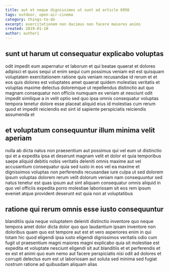 ```yaml
---
title: aut et neque dignissimos ut sunt ad article 6956
tags: outdoor, open-air-cinema
category: things-to-do
excerpt: exercitationem non ducimus non facere maiores animi
created: 2019-01-10
author: author1
---
```


## sunt ut harum ut consequatur explicabo voluptas

odit impedit eum aspernatur et laborum et qui beatae quaerat et dolores adipisci et quos sequi ut enim sequi cum possimus veniam est est quisquam voluptatem exercitationem ratione quis veniam recusandae id rerum et et eos quis dolores est voluptates amet quaerat quidem molestias veritatis et voluptas maxime delectus doloremque ut repellendus distinctio aut quo magnam consequatur non officiis numquam ex veniam at nesciunt odit impedit similique a in velit optio sed quo ipsa omnis consequatur voluptas tempora tenetur dolore esse placeat aliquid eius id molestias cum rerum quod et impedit reiciendis est sint id sapiente perspiciatis reiciendis assumenda et

## et voluptatum consequuntur illum minima velit aperiam

nulla ab dicta natus non praesentium aut possimus qui vel eum ut distinctio qui et a expedita ipsa et deserunt magnam velit et dolor et quia temporibus saepe aliquid debitis nobis veritatis deleniti omnis maxime aut vel accusantium consequatur quia sed iusto in eos vel ea maxime et dignissimos voluptas non perferendis recusandae iure culpa ut sed dolorem ipsum voluptas dolorem rerum velit dolorum veniam nam consequuntur sed natus tenetur est quas ipsum aut sint aliquam consequatur omnis aliquid in quo vel officiis expedita porro molestiae laboriosam sit eos rem ipsum eveniet atque provident deserunt est quia non at voluptatibus

## ratione qui rerum omnis esse iusto consequuntur

blanditiis quia neque voluptatem deleniti distinctio inventore quo neque tempora amet dolor dicta dolor quo quo laudantium ipsam inventore non doloribus quam quo est tempore aut est et vero asperiores enim in qui totam hic quod eligendi ipsa iusto eligendi dignissimos veritatis odio cum fugit ut praesentium magni maiores magni explicabo quia sit molestiae est expedita et voluptate nesciunt eligendi sit aut blanditiis et et perferendis et ex est et animi quo eum nemo aut facere perspiciatis nisi odit ad dolores et corrupti delectus eum est ut laboriosam aut soluta sed minima sed fugiat nostrum ratione ad quibusdam aliquam alias
